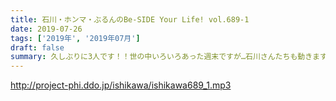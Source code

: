 ```yaml
---
title: 石川・ホンマ・ぶるんのBe-SIDE Your Life! vol.689-1
date: 2019-07-26
tags: ['2019年', '2019年07月']
draft: false
summary: 久しぶりに3人です！！世の中いろいろあった週末ですが…石川さんたちも動きます？MIURA
---
```


http://project-phi.ddo.jp/ishikawa/ishikawa689_1.mp3
